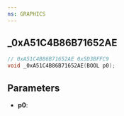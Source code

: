 ```yaml
---
ns: GRAPHICS
---
```

## _0xA51C4B86B71652AE

```c
// 0xA51C4B86B71652AE 0x5D3BFFC9
void _0xA51C4B86B71652AE(BOOL p0);
```


## Parameters
* **p0**: 


